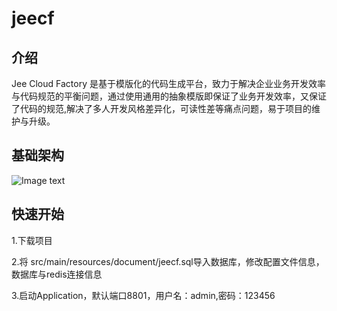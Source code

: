 # jeecf

## 介绍

Jee Cloud Factory 是基于模版化的代码生成平台，致力于解决企业业务开发效率与代码规范的平衡问题，通过使用通用的抽象模版即保证了业务开发效率，又保证了代码的规范,解决了多人开发风格差异化，可读性差等痛点问题，易于项目的维护与升级。

## 基础架构

![Image text](https://github.com/jianym/jeecf/blob/master/jeecf-module-manager/src/main/resources/static/images/jeecf_architecture.png)

## 快速开始

1.下载项目

2.将 src/main/resources/document/jeecf.sql导入数据库，修改配置文件信息，数据库与redis连接信息

3.启动Application，默认端口8801，用户名：admin,密码：123456


